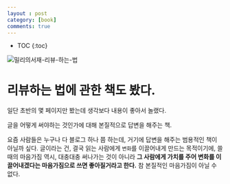 ```yaml
---
layout : post
category: [book]
comments: true
---
```


* TOC
{:toc}

![밀리의서재-리뷰-하는-법](https://user-images.githubusercontent.com/35059428/56625194-bcb62480-666e-11e9-9e40-0e65c996f0e4.jpg)


# 리뷰하는 법에 관한 책도 봤다.

일단 초반의 몇 페이지만 봤는데
생각보다 내용이 좋아서 놀랬다.

글을 어떻게 써야하는 것인가에 대해
본질적으로 답변을 해주는 책.

요즘 사람들은 누구나 다 블로그 하나 쯤 하는데, 거기에 답변을 해주는 범용적인 책이 아닐까 싶다.
글이라는 건, 결국 읽는 사람에게 `변화`를 이끌어내게 만드는 목적이기에,
쓸 때의 마음가짐 역시, 대충대충 써나가는 것이 아니라
**그 사람에게 가치를 주어 변화를 이끌어내겠다는 마음가짐으로 쓰면 좋아질거라고 한다.**
참 본질적인 마음가짐이 아닐 수 없다.
